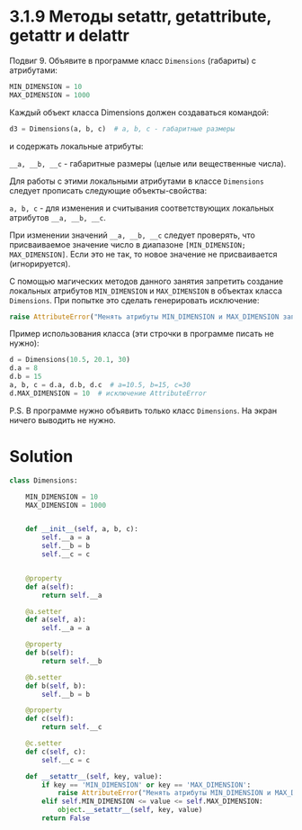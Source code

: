 # 3.1.9 Методы __setattr__, __getattribute__, __getattr__ и __delattr__

Подвиг 9. Объявите в программе класс `Dimensions` (габариты) с атрибутами:

```python
MIN_DIMENSION = 10
MAX_DIMENSION = 1000
```

Каждый объект класса Dimensions должен создаваться командой:

```python
d3 = Dimensions(a, b, c)  # a, b, c - габаритные размеры
```

и содержать локальные атрибуты:

`__a, __b, __c` - габаритные размеры (целые или вещественные числа).

Для работы с этими локальными атрибутами в классе `Dimensions` следует прописать следующие объекты-свойства:

`a, b, c` - для изменения и считывания соответствующих локальных атрибутов `__a, __b, __c`.

При изменении значений `__a, __b, __c` следует проверять, что присваиваемое значение число в
диапазоне `[MIN_DIMENSION; MAX_DIMENSION]`. Если это не так, то новое значение не присваивается (игнорируется).

С помощью магических методов данного занятия запретить создание локальных атрибутов `MIN_DIMENSION` и `MAX_DIMENSION` в
объектах класса `Dimensions`. При попытке это сделать генерировать исключение:

```python
raise AttributeError("Менять атрибуты MIN_DIMENSION и MAX_DIMENSION запрещено.")
```

Пример использования класса  (эти строчки в программе писать не нужно):

```python
d = Dimensions(10.5, 20.1, 30)
d.a = 8
d.b = 15
a, b, c = d.a, d.b, d.c  # a=10.5, b=15, c=30
d.MAX_DIMENSION = 10  # исключение AttributeError
```

P.S. В программе нужно объявить только класс `Dimensions`. На экран ничего выводить не нужно.

# Solution

```python
class Dimensions:

    MIN_DIMENSION = 10
    MAX_DIMENSION = 1000


    def __init__(self, a, b, c):
        self.__a = a
        self.__b = b
        self.__c = c


    @property
    def a(self):
        return self.__a

    @a.setter
    def a(self, a):
        self.__a = a

    @property
    def b(self):
        return self.__b

    @b.setter
    def b(self, b):
        self.__b = b

    @property
    def c(self):
        return self.__c

    @c.setter
    def c(self, c):
        self.__c = c

    def __setattr__(self, key, value):
        if key == 'MIN_DIMENSION' or key == 'MAX_DIMENSION':
            raise AttributeError("Менять атрибуты MIN_DIMENSION и MAX_DIMENSION запрещено.")
        elif self.MIN_DIMENSION <= value <= self.MAX_DIMENSION:
            object.__setattr__(self, key, value)
        return False
```